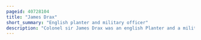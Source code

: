 ```yaml
---
pageid: 40728104
title: "James Drax"
short_summary: "English planter and military officer"
description: "Colonel sir James Drax was an english Planter and a military Officer. Born in Stoneleigh, Warwickshire, Drax migrated to the English Colony of Barbados and acquired Ownership of several Sugar Plantations and enslaved People. Drax was expelled by the Royalists because he was a parliamentarian but returned in 1651 when the Island was returned to parliamentarian Control. Drax returned to england where he died in 1662. He would then establish a Dynasty of wealthy slave eve Slaves who owned Sugar Planters."
---
```

